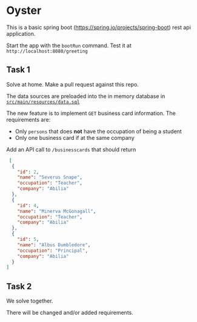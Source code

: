 # Oyster
This is a basic spring boot (https://spring.io/projects/spring-boot) rest api application.

Start the app with the `bootRun` command.
Test it at `http://localhost:8080/greeting`

## Task 1
Solve at home. Make a pull request against this repo.

The data sources are preloaded into the in memory database in [`src/main/resources/data.sql`](src/main/resources/data.sql)

The new feature is to implement `GET` business card information.
The requirements are:
- Only `persons` that does **not** have the occupation of being a student
- Only one business card if at the same company

Add an API call to `/businesscards` that should return
```json
 [
  {
    "id": 2,
    "name": "Severus Snape",
    "occupation": "Teacher",
    "company": "Abilia"
  },
  {
    "id": 4,
    "name": "Minerva McGonagall",
    "occupation": "Teacher",
    "company": "Abilia"
  },
  {
    "id": 5,
    "name": "Albus Dumbledore",
    "occupation": "Principal",
    "company": "Abilia"
  }
]
```

## Task 2
We solve together.

There will be changed and/or added requirements.
